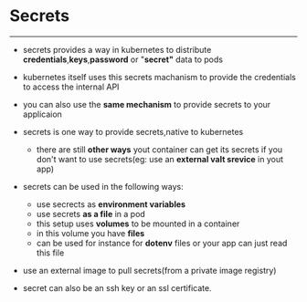 # Secrets
----------------
 - secrets provides a way in kubernetes to distribute **credentials**,**keys**,**password** or "**secret"** data to pods
 - kubernetes itself uses this secrets machanism to provide the credentials to access the internal API
 - you can also use the **same mechanism** to provide secrets to your applicaion
 - secrets is one way to provide secrets,native to kubernetes
   - there are still **other ways** yout container can get its secrets if you don't want to use secrets(eg: use an **external valt srevice** in yout app)

 - secrets can be used in the following ways:
    - use secrects as **environment variables**
    - use secrets **as a file** in a pod
    - this setup uses **volumes** to be mounted in a container
    - in this volume you have **files**
    - can be used for instance for **dotenv** files or your app can just read this file

 - use an external image to pull secrets(from a private image registry)


 - secret can also be an ssh key or an ssl certificate.
